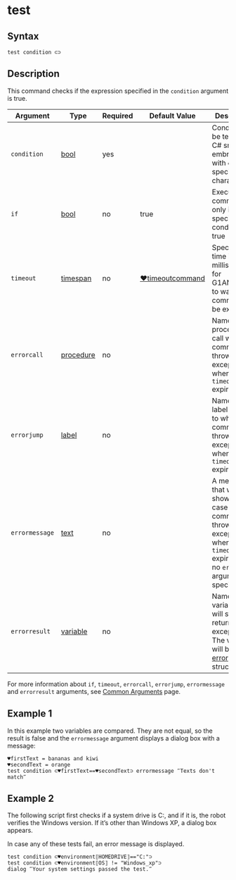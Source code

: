 # test

## Syntax

```G1ANT
test condition ⊂⊃
```

## Description

This command checks if the expression specified in the `condition` argument is true.

| Argument | Type | Required | Default Value | Description |
| -------- | ---- | -------- | ------------- | ----------- |
|`condition`| [bool](G1ANT.Language/G1ANT.Language/Structures/BooleanStructure.md) | yes| | Condition to be tested: a C# snippet embraced with `⊂⊃` special characters |
| `if`           | [bool](G1ANT.Language/G1ANT.Language/Structures/BooleanStructure.md) | no       | true                                                        | Executes the command only if a specified condition is true   |
| `timeout`      | [timespan](G1ANT.Language/G1ANT.Language/Structures/TimeSpanStructure.md) | no       | [♥timeoutcommand](G1ANT.Language/G1ANT.Addon.Core/Variables/TimeoutCommandVariable.md) | Specifies time in milliseconds for G1ANT.Robot to wait for the command to be executed |
| `errorcall`    | [procedure](G1ANT.Language/G1ANT.Language/Structures/ProcedureStructure.md) | no       |                                                             | Name of a procedure to call when the command throws an exception or when a given `timeout` expires |
| `errorjump`    | [label](G1ANT.Language/G1ANT.Language/Structures/LabelStructure.md) | no       |                                                             | Name of the label to jump to when the command throws an exception or when a given `timeout` expires |
| `errormessage` | [text](G1ANT.Language/G1ANT.Language/Structures/TextStructure.md) | no       |                                                             | A message that will be shown in case the command throws an exception or when a given `timeout` expires, and no `errorjump` argument is specified |
| `errorresult`  | [variable](G1ANT.Language/G1ANT.Language/Structures/VariableStructure.md) | no       |                                                             | Name of a variable that will store the returned exception. The variable will be of [error](G1ANT.Language/G1ANT.Language/Structures/ErrorStructure.md) structure  |

For more information about `if`, `timeout`, `errorcall`, `errorjump`, `errormessage` and `errorresult` arguments, see [Common Arguments](G1ANT.Manual/appendices/common-arguments.md) page.

## Example 1

In this example two variables are compared. They are not equal, so the result is false and the `errormessage` argument displays a dialog box with a message:

```G1ANT
♥firstText = bananas and kiwi
♥secondText = orange
test condition ⊂♥firstText==♥secondText⊃ errormessage ‴Texts don't match‴
```

## Example 2

The following script first checks if a system drive is C:, and if it is, the robot verifies the Windows version. If it’s other than Windows XP, a dialog box appears.

In case any of these tests fail, an error message is displayed.

```G1ANT
test condition ⊂♥environment⟦HOMEDRIVE⟧=="C:"⊃
test condition ⊂♥environment⟦OS⟧ != "Windows_xp"⊃
dialog ‴Your system settings passed the test.‴
```


